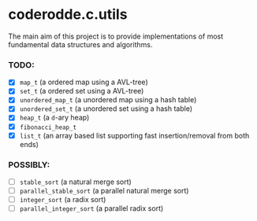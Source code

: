 # coderodde.c.utils

The main aim of this project is to provide implementations of most fundamental data structures and algorithms.

### TODO:
- [x] `map_t` (a ordered map using a AVL-tree)
- [x] `set_t` (a ordered set using a AVL-tree)
- [x] `unordered_map_t` (a unordered map using a hash table)
- [x] `unordered_set_t` (a unordered set using a hash table)
- [x] `heap_t` (a `d`-ary heap)
- [x] `fibonacci_heap_t`
- [x] `list_t` (an array based list supporting fast insertion/removal from both ends)

### POSSIBLY:
- [ ] `stable_sort` (a natural merge sort)
- [ ] `parallel_stable_sort` (a parallel natural merge sort)
- [ ] `integer_sort` (a radix sort)
- [ ] `parallel_integer_sort` (a parallel radix sort)
